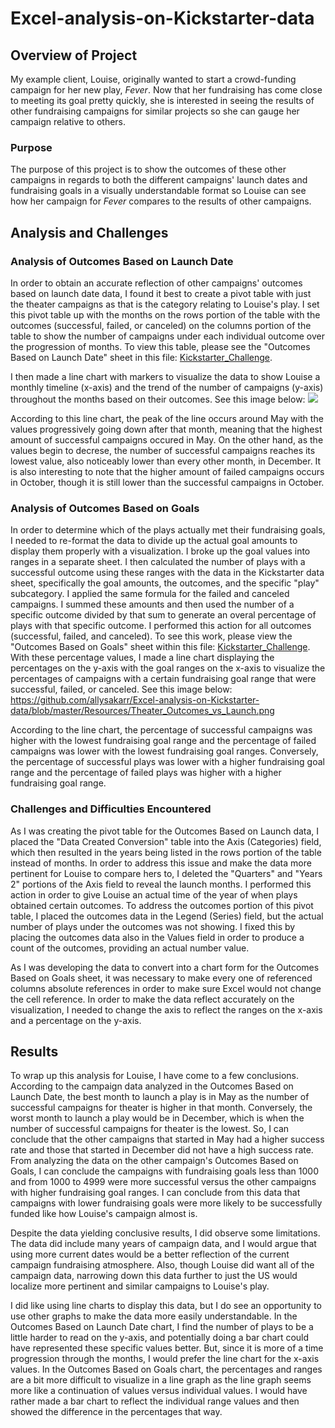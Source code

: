 # Excel-analysis-on-Kickstarter-data
## Overview of Project
My example client, Louise, originally wanted to start a crowd-funding campaign for her new play, *Fever*. Now that her fundraising has come close to meeting its goal pretty quickly, she is interested in seeing the results of other fundraising campaigns for similar projects so she can gauge her campaign relative to others.
### Purpose
The purpose of this project is to show the outcomes of these other campaigns in regards to both the different campaigns' launch dates and fundraising goals in a visually understandable format so Louise can see how her campaign for *Fever* compares to the results of other campaigns.
## Analysis and Challenges
### Analysis of Outcomes Based on Launch Date
In order to obtain an accurate reflection of other campaigns' outcomes based on launch date data, I found it best to create a pivot table with just the theater campaigns as that is the category relating to Louise's play. I set this pivot table up with the months on the rows portion of the table with the outcomes (successful, failed, or canceled) on the columns portion of the table to show the number of campaigns under each individual outcome over the progression of months. To view this table, please see the "Outcomes Based on Launch Date" sheet in this file: [Kickstarter_Challenge](https://github.com/allysakarr/Excel-analysis-on-Kickstarter-data/blob/master/Kickstarter_Challenge.xlsx?raw=true).

I then made a line chart with markers to visualize the data to show Louise a monthly timeline (x-axis) and the trend of the number of campaigns (y-axis) throughout the months based on their outcomes. See this image below: <img src="./Theater_Outcomes_vs_Launch.png">

According to this line chart, the peak of the line occurs around May with the values progressively going down after that month, meaning that the highest amount of successful campaigns occured in May. On the other hand, as the values begin to decrese, the number of successful campaigns reaches its lowest value, also noticeably lower than every other month, in December. It is also interesting to note that the higher amount of failed campaigns occurs in October, though it is still lower than the successful campaigns in October. 
### Analysis of Outcomes Based on Goals
In order to determine which of the plays actually met their fundraising goals, I needed to re-format the data to divide up the actual goal amounts to display them properly with a visualization. I broke up the goal values into ranges in a separate sheet. I then calculated the number of plays with a successful outcome using these ranges with the data in the Kickstarter data sheet, specifically the goal amounts, the outcomes, and the specific "play" subcategory. I applied the same formula for the failed and canceled campaigns. I summed these amounts and then used the number of a specific outcome divided by that sum to generate an overal percentage of plays with that specific outcome. I performed this action for all outcomes (successful, failed, and canceled). To see this work, please view the "Outcomes Based on Goals" sheet within this file: [Kickstarter_Challenge](https://github.com/allysakarr/Excel-analysis-on-Kickstarter-data/blob/master/Kickstarter_Challenge.xlsx?raw=true). With these percentage values, I made a line chart displaying the percentages on the y-axis with the goal ranges on the x-axis to visualize the percentages of campaigns with a certain fundraising goal range that were successful, failed, or canceled. See this image below: https://github.com/allysakarr/Excel-analysis-on-Kickstarter-data/blob/master/Resources/Theater_Outcomes_vs_Launch.png 

According to the line chart, the percentage of successful campaigns was higher with the lowest fundraising goal range and the percentage of failed campaigns was lower with the lowest fundraising goal ranges. Conversely, the percentage of successful plays was lower with a higher fundraising goal range and the percentage of failed plays was higher with a higher fundraising goal range.
### Challenges and Difficulties Encountered
As I was creating the pivot table for the Outcomes Based on Launch data, I placed the "Data Created Conversion" table into the Axis (Categories) field, which then resulted in the years being listed in the rows portion of the table instead of months. In order to address this issue and make the data more pertinent for Louise to compare hers to, I deleted the "Quarters" and "Years 2" portions of the Axis field to reveal the launch months. I performed this action in order to give Louise an actual time of the year of when plays obtained certain outcomes. To address the outcomes portion of this pivot table, I placed the outcomes data in the Legend (Series) field, but the actual number of plays under the outcomes was not showing. I fixed this by placing the outcomes data also in the Values field in order to produce a count of the outcomes, providing an actual number value. 

As I was developing the data to convert into a chart form for the Outcomes Based on Goals sheet, it was necessary to make every one of referenced columns absolute references in order to make sure Excel would not change the cell reference. In order to make the data reflect accurately on the visualization, I needed to change the axis to reflect the ranges on the x-axis and a percentage on the y-axis. 
## Results
To wrap up this analysis for Louise, I have come to a few conclusions. According to the campaign data analyzed in the Outcomes Based on Launch Date, the best month to launch a play is in May as the number of successful campaigns for theater is higher in that month. Conversely, the worst month to launch a play would be in December, which is when the number of successful campaigns for theater is the lowest. So, I can conclude that the other campaigns that started in May had a higher success rate and those that started in December did not have a high success rate. From analyzing the data on the other campaign's Outcomes Based on Goals, I can conclude the campaigns with fundraising goals less than 1000 and from 1000 to 4999 were more successful versus the other campaigns with higher fundraising goal ranges. I can conclude from this data that campaigns with lower fundraising goals were more likely to be successfully funded like how Louise's campaign almost is.

Despite the data yielding conclusive results, I did observe some limitations. The data did include many years of campaign data, and I would argue that using more current dates would be a better reflection of the current campaign fundraising atmosphere. Also, though Louise did want all of the campaign data, narrowing down this data further to just the US would localize more pertinent and similar campaigns to Louise's play.

I did like using line charts to display this data, but I do see an opportunity to use other graphs to make the data more easily understandable. In the Outcomes Based on Launch Date chart, I find the number of plays to be a little harder to read on the y-axis, and potentially doing a bar chart could have represented these specific values better. But, since it is more of a time progression through the months, I would prefer the line chart for the x-axis values. In the Outcomes Based on Goals chart, the percentages and ranges are a bit more difficult to visualize in a line graph as the line graph seems more like a continuation of values versus individual values. I would have rather made a bar chart to reflect the individual range values and then showed the difference in the percentages that way.
